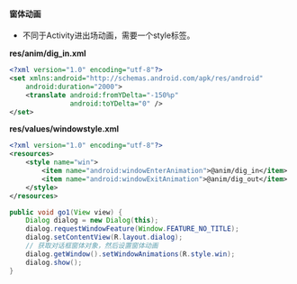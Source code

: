 ####  窗体动画
- 不同于Activity进出场动画，需要一个style标签。

**res/anim/dig_in.xml**

```xml
<?xml version="1.0" encoding="utf-8"?>
<set xmlns:android="http://schemas.android.com/apk/res/android"
    android:duration="2000">
    <translate android:fromYDelta="-150%p"
               android:toYDelta="0" />
</set>
```

**res/values/windowstyle.xml**

```xml
<?xml version="1.0" encoding="utf-8"?>
<resources>
    <style name="win">
        <item name="android:windowEnterAnimation">@anim/dig_in</item>
        <item name="android:windowExitAnimation">@anim/dig_out</item>
    </style>
</resources>
```

```java
public void go1(View view) {
    Dialog dialog = new Dialog(this);
    dialog.requestWindowFeature(Window.FEATURE_NO_TITLE);
    dialog.setContentView(R.layout.dialog);
    // 获取对话框窗体对象，然后设置窗体动画
    dialog.getWindow().setWindowAnimations(R.style.win);
    dialog.show();
}
```